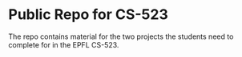 Public Repo for CS-523
======================

The repo contains material for the two projects the students need to complete for in the EPFL CS-523.


